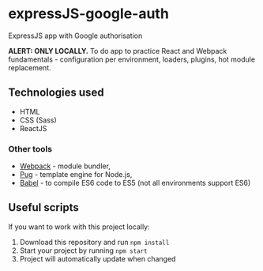 # expressJS-google-auth
ExpressJS app with Google authorisation

**ALERT: ONLY LOCALLY.** To do app to practice React and Webpack fundamentals - configuration per environment, loaders, plugins, hot module replacement.

## Technologies used
  - HTML
  - CSS (Sass)
  - ReactJS

### Other tools
  - [Webpack](https://webpack.js.org/) - module bundler,
  - [Pug](https://github.com/pugjs/pug) - template engine for Node.js,
  - [Babel](https://babeljs.io/) - to compile ES6 code to ES5 (not all environments support ES6)

## Useful scripts
If you want to work with this project locally:
  1. Download this repository and run `npm install`
  2. Start your project by running `npm start`
  3. Project will automatically update when changed
